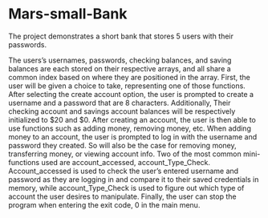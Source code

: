 # Mars-small-Bank
The project demonstrates a short bank that stores 5 users with their passwords.

The users’s usernames, passwords, checking balances, and saving balances
are each stored on their respective arrays, and all share a common index based on
where they are positioned in the array. First, the user will be given a choice to
take, representing one of those functions. After selecting the create account
option, the user is prompted to create a username and a password that are 8
characters. Additionally, Their checking account and savings account balances will
be respectively initialized to $20 and $0. After creating an account, the user is
then able to use functions such as adding money, removing money, etc. When adding
money to an account, the user is prompted to log in with the username and password
they created. So will also be the case for removing money, transferring money, or
viewing account info. Two of the most common mini-functions used are
account_accessed, account_Type_Check. Account_accessed is used to check the user’s
entered username and password as they are logging in and compare it to their saved
credentials in memory, while account_Type_Check is used to figure out which type of
account the user desires to manipulate. Finally, the user can stop the program when
entering the exit code, 0 in the main menu.
